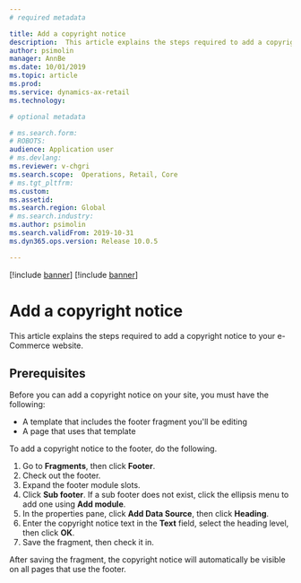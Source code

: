 ```yaml
---
# required metadata

title: Add a copyright notice
description:  This article explains the steps required to add a copyright notice to your e-Commerce website.
author: psimolin
manager: AnnBe
ms.date: 10/01/2019
ms.topic: article
ms.prod: 
ms.service: dynamics-ax-retail
ms.technology: 

# optional metadata

# ms.search.form: 
# ROBOTS: 
audience: Application user
# ms.devlang: 
ms.reviewer: v-chgri
ms.search.scope:  Operations, Retail, Core
# ms.tgt_pltfrm: 
ms.custom: 
ms.assetid: 
ms.search.region: Global
# ms.search.industry: 
ms.author: psimolin
ms.search.validFrom: 2019-10-31
ms.dyn365.ops.version: Release 10.0.5

---
```


[!include [banner](../includes/preview-banner.md)]
[!include [banner](../includes/banner.md)]

# Add a copyright notice

This article explains the steps required to add a copyright notice to your e-Commerce website.

## Prerequisites
Before you can add a copyright notice on your site, you must have the following:

- A template that includes the footer fragment you'll be editing
- A page that uses that template

To add a copyright notice to the footer, do the following.

1. Go to **Fragments**, then click **Footer**. 
1. Check out the footer.
1. Expand the footer module slots.
1. Click **Sub footer**. If a sub footer does not exist, click the ellipsis menu to add one using **Add module**.
1. In the properties pane, click **Add Data Source**, then click **Heading**.
1. Enter the copyright notice text in the **Text** field, select the heading level, then click **OK**.
1. Save the fragment, then check it in.

After saving the fragment, the copyright notice will automatically be visible on all pages that use the footer.


